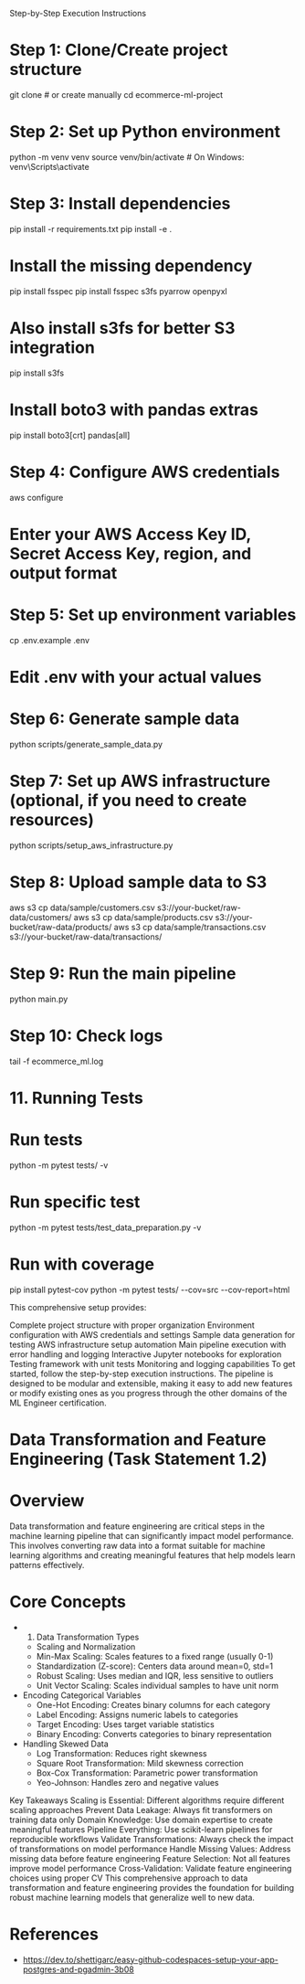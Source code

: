 Step-by-Step Execution Instructions
# Step 1: Clone/Create project structure
git clone <your-repo> # or create manually
cd ecommerce-ml-project

# Step 2: Set up Python environment
python -m venv venv
source venv/bin/activate  # On Windows: venv\Scripts\activate

# Step 3: Install dependencies
pip install -r requirements.txt
pip install -e .

# Install the missing dependency
pip install fsspec
pip install fsspec s3fs pyarrow openpyxl

# Also install s3fs for better S3 integration
pip install s3fs

# Install boto3 with pandas extras
pip install boto3[crt] pandas[all]

# Step 4: Configure AWS credentials
aws configure
# Enter your AWS Access Key ID, Secret Access Key, region, and output format

# Step 5: Set up environment variables
cp .env.example .env
# Edit .env with your actual values

# Step 6: Generate sample data
python scripts/generate_sample_data.py

# Step 7: Set up AWS infrastructure (optional, if you need to create resources)
python scripts/setup_aws_infrastructure.py

# Step 8: Upload sample data to S3
aws s3 cp data/sample/customers.csv s3://your-bucket/raw-data/customers/
aws s3 cp data/sample/products.csv s3://your-bucket/raw-data/products/
aws s3 cp data/sample/transactions.csv s3://your-bucket/raw-data/transactions/

# Step 9: Run the main pipeline
python main.py

# Step 10: Check logs
tail -f ecommerce_ml.log



# 11. Running Tests
# Run tests
python -m pytest tests/ -v

# Run specific test
python -m pytest tests/test_data_preparation.py -v

# Run with coverage
pip install pytest-cov
python -m pytest tests/ --cov=src --cov-report=html


This comprehensive setup provides:

Complete project structure with proper organization
Environment configuration with AWS credentials and settings
Sample data generation for testing
AWS infrastructure setup automation
Main pipeline execution with error handling and logging
Interactive Jupyter notebooks for exploration
Testing framework with unit tests
Monitoring and logging capabilities
To get started, follow the step-by-step execution instructions. The pipeline is designed to be modular and extensible, making it easy to add new features or modify existing ones as you progress through the other domains of the ML Engineer certification.

# Data Transformation and Feature Engineering (Task Statement 1.2)
# Overview
Data transformation and feature engineering are critical steps in the machine learning pipeline that can significantly impact model performance. This involves converting raw data into a format suitable for machine learning algorithms and creating meaningful features that help models learn patterns effectively.

# Core Concepts
- 1. Data Transformation Types
    - Scaling and Normalization
    - Min-Max Scaling: Scales features to a fixed range (usually 0-1)
    - Standardization (Z-score): Centers data around mean=0, std=1
    - Robust Scaling: Uses median and IQR, less sensitive to outliers
    - Unit Vector Scaling: Scales individual samples to have unit norm
- Encoding Categorical Variables
    - One-Hot Encoding: Creates binary columns for each category
    - Label Encoding: Assigns numeric labels to categories
    - Target Encoding: Uses target variable statistics
    - Binary Encoding: Converts categories to binary representation
- Handling Skewed Data
    - Log Transformation: Reduces right skewness
    - Square Root Transformation: Mild skewness correction
    - Box-Cox Transformation: Parametric power transformation
    - Yeo-Johnson: Handles zero and negative values

Key Takeaways
Scaling is Essential: Different algorithms require different scaling approaches
Prevent Data Leakage: Always fit transformers on training data only
Domain Knowledge: Use domain expertise to create meaningful features
Pipeline Everything: Use scikit-learn pipelines for reproducible workflows
Validate Transformations: Always check the impact of transformations on model performance
Handle Missing Values: Address missing data before feature engineering
Feature Selection: Not all features improve model performance
Cross-Validation: Validate feature engineering choices using proper CV
This comprehensive approach to data transformation and feature engineering provides the foundation for building robust machine learning models that generalize well to new data.

# References
- https://dev.to/shettigarc/easy-github-codespaces-setup-your-app-postgres-and-pgadmin-3b08
